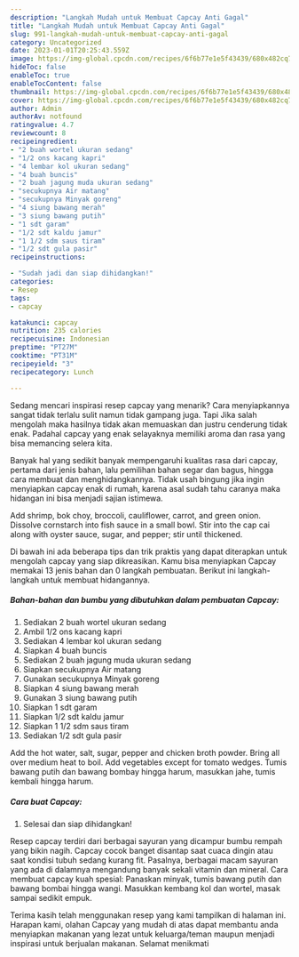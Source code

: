 ```yaml
---
description: "Langkah Mudah untuk Membuat Capcay Anti Gagal"
title: "Langkah Mudah untuk Membuat Capcay Anti Gagal"
slug: 991-langkah-mudah-untuk-membuat-capcay-anti-gagal
category: Uncategorized
date: 2023-01-01T20:25:43.559Z
image: https://img-global.cpcdn.com/recipes/6f6b77e1e5f43439/680x482cq70/capcay-foto-resep-utama.jpg
hideToc: false
enableToc: true
enableTocContent: false
thumbnail: https://img-global.cpcdn.com/recipes/6f6b77e1e5f43439/680x482cq70/capcay-foto-resep-utama.jpg
cover: https://img-global.cpcdn.com/recipes/6f6b77e1e5f43439/680x482cq70/capcay-foto-resep-utama.jpg
author: Admin
authorAv: notfound
ratingvalue: 4.7
reviewcount: 8
recipeingredient:
- "2 buah wortel ukuran sedang"
- "1/2 ons kacang kapri"
- "4 lembar kol ukuran sedang"
- "4 buah buncis"
- "2 buah jagung muda ukuran sedang"
- "secukupnya Air matang"
- "secukupnya Minyak goreng"
- "4 siung bawang merah"
- "3 siung bawang putih"
- "1 sdt garam"
- "1/2 sdt kaldu jamur"
- "1 1/2 sdm saus tiram"
- "1/2 sdt gula pasir"
recipeinstructions:

- "Sudah jadi dan siap dihidangkan!"
categories:
- Resep
tags:
- capcay

katakunci: capcay 
nutrition: 235 calories
recipecuisine: Indonesian
preptime: "PT27M"
cooktime: "PT31M"
recipeyield: "3"
recipecategory: Lunch

---
```



Sedang mencari inspirasi resep capcay yang menarik? Cara menyiapkannya sangat tidak terlalu sulit namun tidak gampang juga. Tapi Jika salah mengolah maka hasilnya tidak akan memuaskan dan justru cenderung tidak enak. Padahal capcay yang enak selayaknya memiliki aroma dan rasa yang bisa memancing selera kita.


Banyak hal yang sedikit banyak mempengaruhi kualitas rasa dari capcay, pertama dari jenis bahan, lalu pemilihan bahan segar dan bagus, hingga cara membuat dan menghidangkannya. Tidak usah bingung jika ingin menyiapkan capcay enak di rumah, karena asal sudah tahu caranya maka hidangan ini bisa menjadi sajian istimewa.

Add shrimp, bok choy, broccoli, cauliflower, carrot, and green onion. Dissolve cornstarch into fish sauce in a small bowl. Stir into the cap cai along with oyster sauce, sugar, and pepper; stir until thickened.


Di bawah ini ada beberapa tips dan trik praktis yang dapat diterapkan untuk mengolah capcay yang siap dikreasikan. Kamu bisa menyiapkan Capcay memakai 13 jenis bahan dan 0 langkah pembuatan. Berikut ini langkah-langkah untuk membuat hidangannya.

<!--inarticleads1-->

##### Bahan-bahan dan bumbu yang dibutuhkan dalam pembuatan Capcay:

1. Sediakan 2 buah wortel ukuran sedang
1. Ambil 1/2 ons kacang kapri
1. Sediakan 4 lembar kol ukuran sedang
1. Siapkan 4 buah buncis
1. Sediakan 2 buah jagung muda ukuran sedang
1. Siapkan secukupnya Air matang
1. Gunakan secukupnya Minyak goreng
1. Siapkan 4 siung bawang merah
1. Gunakan 3 siung bawang putih
1. Siapkan 1 sdt garam
1. Siapkan 1/2 sdt kaldu jamur
1. Siapkan 1 1/2 sdm saus tiram
1. Sediakan 1/2 sdt gula pasir


Add the hot water, salt, sugar, pepper and chicken broth powder. Bring all over medium heat to boil. Add vegetables except for tomato wedges. Tumis bawang putih dan bawang bombay hingga harum, masukkan jahe, tumis kembali hingga harum. 

<!--inarticleads2-->

##### Cara buat Capcay:


1. Selesai dan siap dihidangkan!

Resep capcay terdiri dari berbagai sayuran yang dicampur bumbu rempah yang bikin nagih. Capcay cocok banget disantap saat cuaca dingin atau saat kondisi tubuh sedang kurang fit. Pasalnya, berbagai macam sayuran yang ada di dalamnya mengandung banyak sekali vitamin dan mineral. Cara membuat capcay kuah spesial: Panaskan minyak, tumis bawang putih dan bawang bombai hingga wangi. Masukkan kembang kol dan wortel, masak sampai sedikit empuk. 

Terima kasih telah menggunakan resep yang kami tampilkan di halaman ini. Harapan kami, olahan Capcay yang mudah di atas dapat membantu anda menyiapkan makanan yang lezat untuk keluarga/teman maupun menjadi inspirasi untuk berjualan makanan. Selamat menikmati
